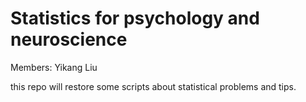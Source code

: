 # Statistics for psychology and neuroscience

Members: Yikang Liu

this repo will restore some scripts about statistical problems and tips.
